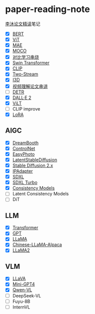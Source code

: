 # paper-reading-note

[李沐论文精读](https://github.com/mli/paper-reading)笔记

- [x] [BERT](./notes/002_bert.md)
- [x] [ViT](./notes/003_vit.md)
- [x] [MAE](./notes/004_mae.md)
- [x] [MOCO](./notes/005_moco.md)
- [x] [对比学习串烧](./notes/006_contrast_learning.md)
- [x] [Swin Transformer](./notes/007_swin_transformer.md)
- [x] [CLIP](./notes/008_clip.md)
- [x] [Two-Stream](./notes/009_two_stream.md)
- [x] [I3D](./notes/010_i3d.md)
- [x] [视频理解论文串讲](./notes/011_video_understanding.md)
- [ ] [DETR](./notes/012_detr.md)
- [x] [DALL·E 2](./notes/013_dalle2.md)
- [x] [ViLT](./notes/014_vilt.md)
- [ ] CLIP improve
- [x] [LoRA](./notes/020_lora.md)

## AIGC
- [x] [DreamBooth](./notes/022_dreambooth.md)
- [x] [ControlNet](./notes/023_controlnet.md)
- [x] [EasyPhoto](./notes/024_easyphoto.md)
- [x] [LatentStableDiffusion](./notes/025_latent_diffusion_model.md)
- [x] [Stable Diffusion 2.x](./notes/030_stable_diffusion_2.x.md) 
- [x] [IPAdapter](./notes/026_ipadapter.md)
- [x] [SDXL](./notes/027_sdxl.md)
- [x] [SDXL Turbo](./notes/031_sdxl_turbo.md)
- [x] [Consistency Models](./notes/028_consistency_models.md)
- [ ] Latent Consistency Models
- [ ] DiT

## LLM
- [x] [Transformer](./notes/001_transformer.md)
- [x] [GPT](./notes/016_gpt.md)
- [x] [LLaMA](./notes/018_llama.md)
- [x] [Chinese-LLaMA-Alpaca](./notes/019_chinese_llama.md)
- [x] [LLaMA2](./notes/021_llama2.md)

## VLM

- [x] [LLaVA](./notes/032_llava.md)
- [x] [Mini-GPT4](./notes/033_minigpt4.md)
- [x] [Qwen-VL](./notes/034_qwenvl.md)
- [ ] DeepSeek-VL
- [ ] Fuyu-8B
- [ ] InternVL
